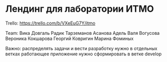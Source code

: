 # Лендинг для лаборатории ИТМО

Trello: https://trello.com/b/VXeEuG7Y/itmo

Team:
Вика Довгаль
Радик Тарземанов
Асанова Адель
Валя Вогусова
Вероника Кокшарова
Георгий Ковригин
Марина Фоминых

Важно:
распределять задачи и вести разработку нужно в отдельных ветках
работающее приложение нужно сформировать в ветке develop
